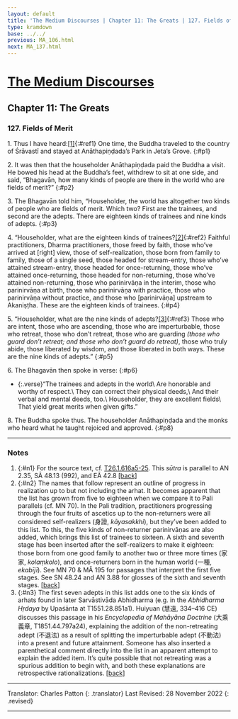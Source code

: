 ```yaml
---
layout: default
title: 'The Medium Discourses | Chapter 11: The Greats | 127. Fields of Merit'
type: kramdown
base: ../../
previous: MA_106.html
next: MA_137.html
---
```


# [The Medium Discourses](index.html)
## Chapter 11: The Greats
### 127. Fields of Merit

1\. Thus I have heard:[\[1\]](#n1){:#ref1} One time, the Buddha traveled to the country of Śrāvastī and stayed at Anāthapiṇḍada’s Park in Jeta’s Grove.
{:#p1}

2\. It was then that the householder Anāthapiṇḍada paid the Buddha a visit. He bowed his head at the Buddha’s feet, withdrew to sit at one side, and said, “Bhagavān, how many kinds of people are there in the world who are fields of merit?”
{:#p2}

3\. The Bhagavān told him, “Householder, the world has altogether two kinds of people who are fields of merit. Which two? First are the trainees, and second are the adepts. There are eighteen kinds of trainees and nine kinds of adepts.
{:#p3}

4\. “Householder, what are the eighteen kinds of trainees?[\[2\]](#n2){:#ref2} Faithful practitioners, Dharma practitioners, those freed by faith, those who’ve arrived at [right] view, those of self-realization, those born from family to family, those of a single seed, those headed for stream-entry, those who’ve attained stream-entry, those headed for once-returning, those who’ve attained once-returning, those headed for non-returning, those who’ve attained non-returning, those who parinirvāṇa in the interim, those who parinirvāṇa at birth, those who parinirvāṇa with practice, those who parinirvāṇa without practice, and those who [parinirvāṇa] upstream to Akaniṣṭha. These are the eighteen kinds of trainees.
{:#p4}

5\. “Householder, what are the nine kinds of adepts?[\[3\]](#n3){:#ref3} Those who are intent, those who are ascending, those who are imperturbable, those who retreat, those who don’t retreat, those who are guarding *(those who guard don’t retreat; and those who don’t guard do retreat)*, those who truly abide, those liberated by wisdom, and those liberated in both ways. These are the nine kinds of adepts.”
{:#p5}

6\. The Bhagavān then spoke in verse:
{:#p6}

* {:.verse}“The trainees and adepts in the world\\
Are honorable and worthy of respect.\\
They can correct their physical deeds,\\
And their verbal and mental deeds, too.\\
Householder, they are excellent fields\\
That yield great merits when given gifts.”

8\. The Buddha spoke thus. The householder Anāthapiṇḍada and the monks who heard what he taught rejoiced and approved.
{:#p8}

---

### Notes

1. {:#n1} For the source text, cf. <a href="https://cbetaonline.dila.edu.tw/zh/T01n0026_p0616a05" target="_blank">T26.1.616a5-25</a>. This <em>sūtra</em> is parallel to AN 2.35, SĀ 48.13 (992), and EĀ 42.8 [\[back\]](#ref1)
2. {:#n2} The names that follow represent an outline of progress in realization up to but not including the arhat. It becomes apparent that the list has grown from five to eighteen when we compare it to Pali parallels (cf. MN 70). In the Pali tradition, practitioners progressing through the four fruits of ascetics up to the non-returners were all considered self-realizers (身證, *kāyasakkhi*), but they’ve been added to this list. To this, the five kinds of non-returner parinirvāṇas are also added, which brings this list of trainees to sixteen. A sixth and seventh stage has been inserted after the self-realizers to make it eighteen: those born from one good family to another two or three more times (家家, *kolaṃkolo*), and once-returners born in the human world (一種, *ekabījī*). See MN 70 & MĀ 195 for passages that interpret the first five stages. See SN 48.24 and AN 3.88 for glosses of the sixth and seventh stages. [\[back\]](#ref2)
3. {:#n3} The first seven adepts in this list adds one to the six kinds of arhats found in later Sarvāstivāda Abhidharma (e.g. in the *Abhidharma Hṛdaya* by Upaśānta at T1551.28.851a1). Huiyuan (慧遠, 334–416 CE) discusses this passage in his *Encyclopedia of Mahāyāna Doctrine* (大乘義章, T1851.44.797a24), explaining the addition of the non-retreating adept (不退法) as a result of splitting the imperturbable adept (不動法) into a present and future attainment. Someone has also inserted a parenthetical comment directly into the list in an apparent attempt to explain the added item. It’s quite possible that not retreating was a spurious addition to begin with, and both these explanations are retrospective rationalizations. [\[back\]](#ref3)

---

Translator: Charles Patton
{: .translator}
Last Revised: 28 November 2022
{: .revised}

---